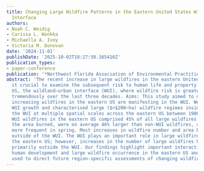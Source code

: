 ```yaml
---
title: Changing Large Wildfire Patterns in the Eastern United States Wildland-Urban
  Interface
authors:
- Noah C. Weidig
- Carissa L. Wonkka
- Michaella A. Ivey
- Victoria M. Donovan
date: '2024-11-01'
publishDate: '2025-10-02T18:27:50.165416Z'
publication_types:
- paper-conference
publication: '*Northwest Florida Association of Environmental Practitioners Symposium*'
abstract: 'The recent increase in large wildfires in the eastern United States makes
  it crucial to examine the subsequent risk to human life and property. In the eastern
  US, the wildland–urban interface (WUI), where wildfire risk is greatest, has expanded
  tremendously over the last three decades. Aims: This study aimed to understand how
  increasing wildfires in the eastern US are manifesting in the WUI. We quantified
  WUI growth and characterised large ($>$200~ha) wildfire regimes inside and outside
  the WUI at multiple spatial scales across the eastern US between 1986 and 2021.
  WUI wildfires in the eastern US comprised 45% of all large wildfires and 55% of
  the area burned, were on average 46% larger than non-WUI wildfires, and are becoming
  more frequent in spring. Most increases in wildfire number and area burned occurred
  outside of the WUI. The WUI plays an important role in large wildfire dynamics in
  the eastern US; however, increases in the number of large wildfires have occurred
  primarily outside the WUI. Our findings highlight important interactions between
  human development and large wildfire occurrence in the eastern US and should be
  used to direct future region-specific assessments of changing wildfire risk.'
---
```

